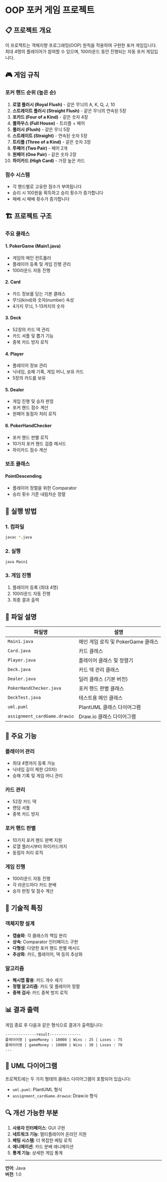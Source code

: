 # OOP 포커 게임 프로젝트

## 📋 프로젝트 개요

이 프로젝트는 객체지향 프로그래밍(OOP) 원칙을 적용하여 구현한 포커 게임입니다. 최대 4명의 플레이어가 참여할 수 있으며, 100라운드 동안 진행되는 자동 포커 게임입니다.

## 🎮 게임 규칙

### 포커 핸드 순위 (높은 순)
1. **로열 플러시 (Royal Flush)** - 같은 무늬의 A, K, Q, J, 10
2. **스트레이트 플러시 (Straight Flush)** - 같은 무늬의 연속된 5장
3. **포카드 (Four of a Kind)** - 같은 숫자 4장
4. **풀하우스 (Full House)** - 트리플 + 페어
5. **플러시 (Flush)** - 같은 무늬 5장
6. **스트레이트 (Straight)** - 연속된 숫자 5장
7. **트리플 (Three of a Kind)** - 같은 숫자 3장
8. **투페어 (Two Pair)** - 페어 2개
9. **원페어 (One Pair)** - 같은 숫자 2장
10. **하이카드 (High Card)** - 가장 높은 카드

### 점수 시스템
- 각 핸드별로 고유한 점수가 부여됩니다
- 승리 시 100원을 획득하고 승리 횟수가 증가합니다
- 패배 시 패배 횟수가 증가합니다

## 🏗️ 프로젝트 구조

### 주요 클래스

#### 1. **PokerGame** (Main1.java)
- 게임의 메인 컨트롤러
- 플레이어 등록 및 게임 진행 관리
- 100라운드 자동 진행

#### 2. **Card**
- 카드 정보를 담는 기본 클래스
- 무늬(kind)와 숫자(number) 속성
- 4가지 무늬, 1-13까지의 숫자

#### 3. **Deck**
- 52장의 카드 덱 관리
- 카드 셔플 및 뽑기 기능
- 중복 카드 방지 로직

#### 4. **Player**
- 플레이어 정보 관리
- 닉네임, 승패 기록, 게임 머니, 보유 카드
- 5장의 카드를 보유

#### 5. **Dealer**
- 게임 진행 및 승자 판정
- 포커 핸드 점수 계산
- 원페어 동점자 처리 로직

#### 6. **PokerHandChecker**
- 포커 핸드 판별 로직
- 10가지 포커 핸드 검증 메서드
- 하이카드 점수 계산

### 보조 클래스

#### **PointDescending**
- 플레이어 정렬을 위한 Comparator
- 승리 횟수 기준 내림차순 정렬

## 🚀 실행 방법

### 1. 컴파일
```bash
javac *.java
```

### 2. 실행
```bash
java Main1
```

### 3. 게임 진행
1. 플레이어 등록 (최대 4명)
2. 100라운드 자동 진행
3. 최종 결과 출력

## 📁 파일 설명

| 파일명 | 설명 |
|--------|------|
| `Main1.java` | 메인 게임 로직 및 PokerGame 클래스 |
| `Card.java` | 카드 클래스 |
| `Player.java` | 플레이어 클래스 및 정렬기 |
| `Deck.java` | 카드 덱 관리 클래스 |
| `Dealer.java` | 딜러 클래스 (기본 버전) |
| `PokerHandChecker.java` | 포커 핸드 판별 클래스 |
| `DeckTest.java` | 테스트용 메인 클래스 |
| `uml.puml` | PlantUML 클래스 다이어그램 |
| `assignment_cardGame.drawio` | Draw.io 클래스 다이어그램 |

## 🎯 주요 기능

### 플레이어 관리
- 최대 4명까지 등록 가능
- 닉네임 길이 제한 (20자)
- 승패 기록 및 게임 머니 관리

### 카드 관리
- 52장 카드 덱
- 랜덤 셔플
- 중복 카드 방지

### 포커 핸드 판별
- 10가지 포커 핸드 완벽 지원
- 로열 플러시부터 하이카드까지
- 동점자 처리 로직

### 게임 진행
- 100라운드 자동 진행
- 각 라운드마다 카드 분배
- 승자 판정 및 점수 계산

## 🔧 기술적 특징

### 객체지향 설계
- **캡슐화**: 각 클래스의 책임 분리
- **상속**: Comparator 인터페이스 구현
- **다형성**: 다양한 포커 핸드 판별 메서드
- **추상화**: 카드, 플레이어, 덱 등의 추상화

### 알고리즘
- **해시맵 활용**: 카드 개수 세기
- **정렬 알고리즘**: 카드 및 플레이어 정렬
- **중복 검사**: 카드 중복 방지 로직

## 📊 결과 출력

게임 종료 후 다음과 같은 형식으로 결과가 출력됩니다:

```
--------------result--------------
플레이어명 | gameMoney : 10000 | Wins : 25 | Loses : 75
플레이어명 | gameMoney : 10000 | Wins : 30 | Loses : 70
...
```

## 🎨 UML 다이어그램

프로젝트에는 두 가지 형태의 클래스 다이어그램이 포함되어 있습니다:
- `uml.puml`: PlantUML 형식
- `assignment_cardGame.drawio`: Draw.io 형식

## 🔍 개선 가능한 부분

1. **사용자 인터페이스**: GUI 구현
2. **네트워크 기능**: 멀티플레이어 온라인 지원
3. **베팅 시스템**: 더 복잡한 베팅 로직
4. **애니메이션**: 카드 분배 애니메이션
5. **통계 기능**: 상세한 게임 통계

---
**언어**: Java  
**버전**: 1.0

